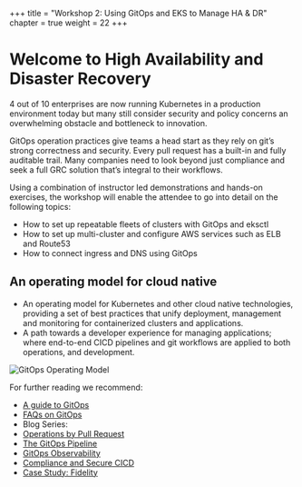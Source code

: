 +++
title = "Workshop 2: Using GitOps and EKS to Manage HA & DR"
chapter = true
weight = 22
+++

# Welcome to High Availability and Disaster Recovery 

4 out of 10 enterprises are now running Kubernetes in a production environment today but many still consider security and policy concerns an overwhelming obstacle and bottleneck to innovation. 

GitOps operation practices give teams a head start as they rely on git’s strong correctness and security. Every pull request has a built-in and fully auditable trail. Many companies need to look beyond just compliance and seek a full GRC solution that’s integral to their workflows.

Using a combination of instructor led demonstrations and hands-on exercises, the workshop will enable the attendee to go into detail on the following topics:

* How to set up repeatable fleets of clusters with GitOps and eksctl
* How to set up multi-cluster and configure AWS services such as ELB and Route53
* How to connect ingress and DNS using GitOps

## An operating model for cloud native 

* An operating model for Kubernetes and other cloud native technologies, providing a set of best practices that unify deployment, management and monitoring for containerized clusters and applications.
* A path towards a developer experience for managing applications; where end-to-end CICD pipelines and git workflows are applied to both operations, and development. 

![GitOps Operating Model](/images/workshop02_gitops-operating-model.png)

For further reading we recommend:

* [A guide to GitOps](https://www.weave.works/technologies/gitops/)
* [FAQs on GitOps](https://www.weave.works/technologies/gitops-frequently-asked-questions/)
* Blog Series:
 * [Operations by Pull Request](https://www.weave.works/blog/gitops-operations-by-pull-request)
 * [The GitOps Pipeline](https://www.weave.works/blog/the-gitops-pipeline)
 * [GitOps Observability](https://www.weave.works/blog/gitops-part-3-observability)
 * [Compliance and Secure CICD](https://www.weave.works/blog/gitops-compliance-and-secure-cicd)
* [Case Study: Fidelity](https://www.weave.works/blog/gitops-driven-fidelity-fideks)
